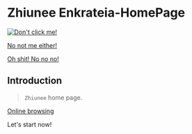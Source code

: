 # Zhiunee Enkrateia-HomePage


[![Don't click me!](https://camo.githubusercontent.com/f4874996db5ac421925db08778d800d76d36abbc/68747470733a2f2f696d672e736869656c64732e696f2f62616467652f2545362539342541462545342542422539382545352541452539442d25453525393025393154412545362538442539302545352538412541392d677265656e2e737667)](https://cdn.jsdelivr.net/gh/Tomotoes/images/blog/alipay.png)

[No not me either!](<https://www.facebook.com/profile.php?id= 61571913458122>)

[Oh shit! No no no!](<README.md>)



## Introduction

> `Zhiunee`  home page.

[Online browsing](http://zhiunee.github.io)


Let's start now!










